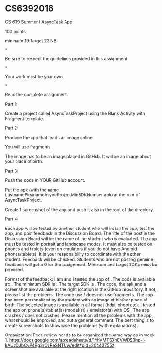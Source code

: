 # CS6392016
CS 639 Summer I
AsyncTask App
 
100 points

 minimum  19 Target 23
NB:

	* 
Be sure to respect the guidelines provided in this assignment.

	* 
Your work must be your own.

	* 
Read the complete assignment.


 
 
Part 1:
 
Create a project called AsyncTaskProject using the Blank Activity with Fragment template.
 
 
Part 2:
 
Produce the app that reads an image online.
 
You will use fragments.
 
The image has to be an image placed in GitHub. It will be an image about your place of birth.
 
 
Part 3:
 
Push the code in YOUR GitHub account.
 
Put the apk (with the name LastnameFirstnameAsyncProjectMinSDKNumber.apk) at the root of AsyncTaskProject.
 
Create 1 screenshot of the app and push it also in the root of the directory.
 
 
Part 4:
 
Each app will be tested by another student who will install the app, test the app, and post feedback in the Discussion Board.
The title of the post in the Discussion Board will be the name of the student who is evaluated.
The app must be tested in portrait and landscape modes. It must also be tested on phones and tablets (even on emulators if you do not have Android phones/tablets).
It is your responsibility to coordinate with the other student. Feedback will be checked. Students who are not posting genuine feedback will get a 0 for the assignment.
Minimum and target SDKs must be provided.
 
Format of the feedback:
I am <X> and I tested the app of <X>.
The code is available at: <URL of GitHub>.
The minimum SDK is <X>.
The target SDK is <X>.
The code, the apk and a screenshot are available at the right location in the GitHub repository. If not, please list the problems.
The code use / does not use fragments.
The app has been personalized by the student with an image of his/her place of birth.
The selected image is available in all format (hdpi, xhdpi etc).
I tested the app on phone(s)/tablet(s) (model(s)) / emulator(s) with OS <X>.
The app crashes / does not crashes.
Please mention all the problems with the app, what should be improved, and put a general comment. The best thing is to create screenshots to showcase the problems (with explanations).
 
Organization:
Peer-review needs to be organized the same way as in week 1.
https://docs.google.com/spreadsheets/d/1YhVMTSXnEVWDS3hp-i-kAUzDJbCvP4Rg3rOxReSNTUw/edit#gid=204437552 
